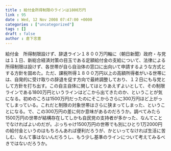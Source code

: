 ```yaml
---
title : 給付金所得制限のラインは1800万円
link : 95
date : Wed, 12 Nov 2008 07:47:00 +0000
categories : ["uncategorized"]
tags : []
draft : false
author : 倉下忠憲
---
```


給付金　所得制限設けず、辞退ライン１８００万円軸に（朝日新聞）政府・与党は１１日、新総合経済対策の目玉である定額給付金の支給について、法律による所得制限は設けず、各世帯が自ら自治体の窓口に出向いて申請するような方式とする方針を固めた。ただ、課税所得１８００万円以上の高額所得者がいる世帯には、自発的に受け取りの辞退を促す方向で最終調整しており、１２日にも与党として方針を打ち出す。この自主自体に関してはとりあえずよいとして、その制限ラインである1800万円というラインはどこから出てきたのか、ということが気になる。初めのころは1500万円だったのにそこからさらに300万円ほど上がってしまっている。これだと制限の対象世帯はさらに狭まってしまった、ということになる。で、この300万円の差に何か意味があるのだろうか。調べてみたら1500万円の世帯が結構存在してしかも自民党の支持者が多かった、なんてことでなければよいのだが。ぶっちゃけ1500万円の世帯でも別にひとり1万2000円の給付金というのはもちろんあれば便利だろうが、かといってなければ生活に苦しむ、なんて事はないんだろうし、もう少し基準のラインについて考えてみるべきではないだろうか。
